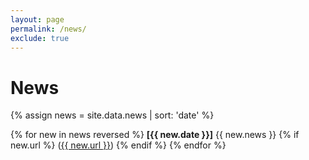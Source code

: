 ```yaml
---
layout: page
permalink: /news/
exclude: true
---
```


<h1> News </h1>

{% assign news = site.data.news | sort: 'date' %}

<p>
{% for new in news reversed %}
  <b>[{{ new.date }}]</b> {{ new.news }}
  {% if new.url %}
  (<a href="{{ new.url }}">{{ new.url }}</a>)
  {% endif %}
{% endfor %}
</p>
